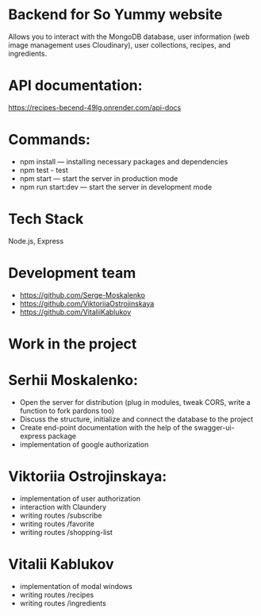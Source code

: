 # Backend for So Yummy website
Allows you to interact with the MongoDB database, user information (web image management uses Cloudinary), user collections, recipes, and ingredients.
# API documentation:
https://recipes-becend-49lg.onrender.com/api-docs
# Commands:
* npm install — installing necessary packages and dependencies
* npm test - test
* npm start — start the server in production mode
* npm run start:dev — start the server in development mode
# Tech Stack
Node.js, Express
# Development team
* https://github.com/Serge-Moskalenko
* https://github.com/ViktoriiaOstrojinskaya
* https://github.com/VitaliiKablukov
# Work in the project
# Serhii Moskalenko:
* Open the server for distribution (plug in modules, tweak CORS, write a function to fork pardons too)
* Discuss the structure, initialize and connect the database to the project
* Create end-point documentation with the help of the swagger-ui-express package
* implementation of google authorization
# Viktoriia Ostrojinskaya:
* implementation of user authorization
* interaction with Сlaundery
* writing routes /subscribe
* writing routes /favorite
* writing routes /shopping-list
# Vitalii Kablukov
* implementation of modal windows
* writing routes /recipes
* writing routes /ingredients
